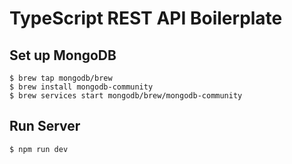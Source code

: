 # TypeScript REST API Boilerplate

## Set up MongoDB

```
$ brew tap mongodb/brew
$ brew install mongodb-community
$ brew services start mongodb/brew/mongodb-community
```

## Run Server

```
$ npm run dev
```